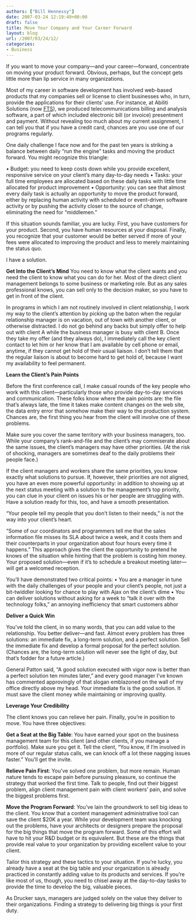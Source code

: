 ```yaml
---
authors: ["Bill Hennessy"]
date: 2007-03-24 12:19:49+00:00
draft: false
title: Move Your Company and Your Career Forward
layout: blog
url: /2007/03/24/12/
categories:
- Business
---
```


If you want to move your company—and your career—forward, concentrate on moving your product forward.  Obvious, perhaps, but the concept gets little more than lip service in many organizations.

Most of my career in software development has involved web-based products that my companies sell or license to client businesses who, in turn, provide the applications for their clients’ use.  For instance, at Abiliti Solutions (now [FTS](https://www.fts-soft.com/)), we produced telecommunications billing and analysis software, a part of which included electronic bill (or invoice) presentment and payment.   Without revealing too much about my current assignment, I can tell you that if you have a credit card, chances are you use one of our programs regularly.

One daily challenge I face now and for the past ten years is striking a balance between daily “run the engine” tasks and moving the product forward.  You might recognize this triangle:

•	Budget:  you need to keep costs down while you provide excellent, responsive service on your client’s many day-to-day needs
•	Tasks:  your full time employees are allocated based on these daily tasks with little time allocated for product improvement
•	Opportunity:  you can see that almost every daily task is actually an opportunity to move the product forward, either by replacing human activity with scheduled or event-driven software activity or by pushing the activity closer to the source of change, eliminating the need for “middlemen.”

If this situation sounds familiar, you are lucky.  First, you have customers for your product.  Second, you have human resources at your disposal.  Finally, you recognize that your customer would be better served if more of your fees were allocated to improving the product and less to merely maintaining the status quo.

I have a solution.

**Get Into the Client’s Mind**
You need to know what the client wants and you need the client to know what you can do for her.  Most of the direct client management belongs to some business or marketing role.  But as any sales professional knows, you can sell only to the decision maker, so you have to get in front of the client.
<!-- more -->
In programs in which I am not routinely involved in client relationship, I work my way to the client’s attention by picking up the baton when the regular relationship manager is on vacation, out of town with another client, or otherwise distracted.  I do not go behind any backs but simply offer to help out with client A while the business manager is busy with client B.  Once they take my offer (and they always do),  I immediately call the key client contact to let him or her know that I am available by cell phone or email, anytime, if they cannot get hold of their usual liaison.  I don’t tell them that the regular liaison is about to become hard to get hold of, because I want my availability to feel permanent.

**Learn the Client’s Pain Points**

Before the first conference call, I make casual rounds of the key people who work with this client—particularly those who provide day-to-day services and communication.  These folks know where the pain points are:  the file that’s always late, the time it takes make content changes on the web site, the data entry error that somehow make their way to the production system.  Chances are, the first thing you hear from the client will involve one of these problems.

Make sure you cover the same territory with your business managers, too.  While your company’s rank-and-file and the client’s may commiserate about the same issues, the client’s managers may have other priorities.  (At the risk of shocking, managers are sometimes deaf to the daily problems their people face.)

If the client managers and workers share the same priorities, you know exactly what solutions to pursue.  If, however, their priorities are not aligned, you have an even more powerful opportunity:  in addition to showing up at the next status meeting with a solution to the management’s top priority, you can clue in your client on issues his or her people are struggling with.  Have a solution ready for this, too, and have a smooth presentation.

“Your people tell my people that you don’t listen to their needs,” is not the way into your client’s heart.

“Some of our coordinators and programmers tell me that the sales information file misses its SLA about twice a week, and it costs them and their counterparts in your organization about four hours every time it happens.”  This approach gives the client the opportunity to pretend he knows of the situation while hinting that the problem is costing him money.  Your proposed solution—even if it’s to schedule a breakout meeting later—will get a welcomed reception.

You’ll have demonstrated two critical points:
•	You are a manager in tune with the daily challenges of your people and your client’s people, not just a bit-twiddler looking for chance to play with Ajax on the client’s dime
•	You can deliver solutions without asking for a week to “talk it over with the technology folks,” an annoying inefficiency that smart customers abhor

**Deliver a Quick Win**

You’ve told the client, in so many words, that you can add value to the relationship.  You better deliver—and fast.   Almost every problem has three solutions:  an immediate fix, a long-term solution, and a perfect solution.  Sell the immediate fix and develop a formal proposal for the perfect solution.  (Chances are, the long-term solution will never see the light of day, but that’s fodder for a future article.)

General Patton said, “A good solution executed with vigor now is better than a perfect solution ten minutes later,” and every good manager I’ve known has commented approvingly of that slogan emblazoned on the wall of my office directly above my head.  Your immediate fix is the good solution.  It must save the client money while maintaining or improving quality.

**Leverage Your Credibility**

The client knows you can relieve her pain.  Finally, you’re in position to move.  You have three objectives:

**Get a Seat at the Big Table**:  You have earned your spot on the business management team for this client (and other clients, if you manage a portfolio).  Make sure you get it.  Tell the client, “You know, if I’m involved in more of our regular status calls, we can knock off a lot these nagging issues faster.”  You’ll get the invite.

**Relieve Pain First**:  You’ve solved one problem, but more remain.  Human nature tends to escape pain before pursuing pleasure, so continue the strategy that worked the first time.  Talk to people, find out their biggest problem, align client management pain with client workers’ pain, and solve the biggest problems first.

**Move the Program Forward**:  You’ve lain the groundwork to sell big ideas to the client.  You know  that a content management administrative tool can save the client $20K a year.  While your development team was knocking out the problems, have your architects or designers prepare the proposal for the big things that move the program forward.  Some of this effort will have to hit your R&D budget or its equivalent.  But these are the things that provide real value to your organization by providing excellent value to your client.

Tailor this strategy and these tactics to your situation.  If you’re lucky, you already have a seat at the big table and your organization is already practiced in constantly adding value to its products and services.  If you’re like most of us, though, you need to chisel away at the day-to-day tasks to provide the time to develop the big, valuable pieces.

As Drucker says, managers are judged solely on the value they deliver to their organizations.  Finding a strategy to delivering big things is your first duty.

